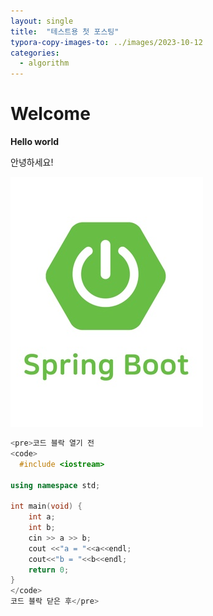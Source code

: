 ```yaml
---
layout: single
title:  "테스트용 첫 포스팅"
typora-copy-images-to: ../images/2023-10-12
categories: 
  - algorithm
---
```


# Welcome

**Hello world**

안녕하세요!

![springboot](../images/2023-10-12/springboot.png)

```c++
<pre>코드 블락 열기 전 
<code> 
  #include <iostream>

using namespace std;

int main(void) {
    int a;
    int b;
    cin >> a >> b;
    cout <<"a = "<<a<<endl;
    cout<<"b = "<<b<<endl;
    return 0;
}
</code> 
코드 블락 닫은 후</pre>
```
